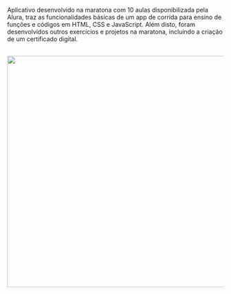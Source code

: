 Aplicativo desenvolvido na maratona com 10 aulas disponibilizada pela Alura, traz as funcionalidades básicas de um app de corrida para ensino de funções e códigos em HTML, CSS e JavaScript. Além disto, foram desenvolvidos outros exercícios e projetos na maratona, incluindo a criação de um certificado digital.

<br>
<div align="center"><img src="https://raw.githubusercontent.com/ChristopherHauschild/app-maratona-alura-quarentenadev/master/tela.gif" width="710" height="540"/></div>



